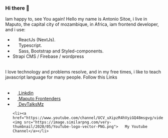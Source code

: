 ### Hi there 👋

Iam happy to, see You again!
Hello my name is Antonio Sitoe, i live in Maputo, the capital city of mozambique, in Africa, iam frontend developer, and i use:

- <img src="https://user-images.githubusercontent.com/72309855/166139684-2aa71f49-e9ef-4fce-8db3-a3331dd355a0.png" width="15px"> ReactJs (NextJs).
- <img src="https://user-images.githubusercontent.com/72309855/166139904-13e25048-61e8-4259-b623-3b7fdc1c9052.png" width="15px"> Typescript.
- <img src="https://user-images.githubusercontent.com/72309855/166139827-da4c230c-d1e3-4ea3-8fb6-08c8dd5fb478.png" width="15px"> Sass, Bootstrap and Styled-components.
- Strapi CMS / Firebase / wordpress

<p style="margin-top: 2rem;">
  I love technology and problems resolve, and in my free times, i like to teach javascript language for many people.
  Follow this Links
</p>

<ul style="margin-top: 2rem;">
  <li>
   <a href="https://www.linkedin.com/in/antonio-sitoe-521b64205/">
      <img src="https://scontent.fmpm2-1.fna.fbcdn.net/v/t39.30808-6/267422938_4880673518668256_5792791296770782057_n.png?_nc_cat=108&ccb=1-7&_nc_sid=09cbfe&_nc_ohc=4V1YcXaDDc0AX99xjbx&_nc_zt=23&_nc_ht=scontent.fmpm2-1.fna&oh=00_AT_85belkuQWz9frMlY4c5-UmpIzcl7bAOj3kX5PLEX0-w&oe=631D69A9" width="15px"/>
     Linkdin
   </a></li>
  <li>
   <a href="https://www.youtube.com/channel/UCTy7lznUiiBzmS4LqDKysSA">
     <img src="https://user-images.githubusercontent.com/72309855/166140410-66ad3f65-ecc6-4497-b679-08f18a206342.png" width="15px"/>
     Maputo Frontenders
   </a></li>
  <li><a href="https://www.youtube.com/channel/UCSPLWDkv3OPVCXJo_nDq3LQ">
    <img src="https://user-images.githubusercontent.com/72309855/166140412-7db2919a-2b8c-4d1d-9c43-aeaf4aa4d9b2.jpg" width="15px">    DevTalksMz</a></li>
    
    <li><a href="https://www.youtube.com/channel/UCV_uXipzR4hVyiGQ48msgvg/videos">
    <img src="https://image.similarpng.com/very-thumbnail/2020/05/YouTube-logo-vector-PNG.png">   My Youtube Channel</a></li>
</ul>

